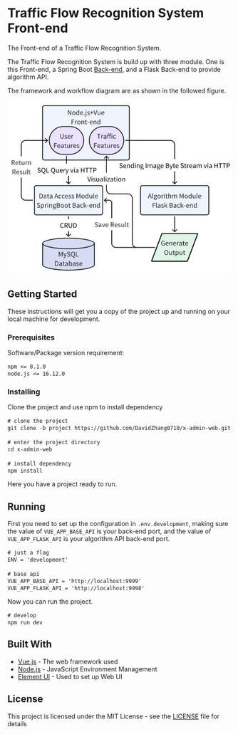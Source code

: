 # Traffic Flow Recognition System Front-end

The Front-end of a Traffic Flow Recognition System.

The Traffic Flow Recognition System is build up with three module. One is this Front-end, a Spring Boot [Back-end](https://github.com/DavidZhang0710/x-admin-back/tree/project), and a Flask Back-end to provide algorithm API.

The framework and workflow diagram are as shown in the followed figure.

![Project Diagram](project-diagram.png)

## Getting Started

These instructions will get you a copy of the project up and running on your local machine for development.

### Prerequisites

Software/Package version requirement:

```
npm <= 8.1.0
node.js <= 16.12.0
```

### Installing

Clone the project and use npm to install dependency

```
# clone the project
git clone -b project https://github.com/DavidZhang0710/x-admin-web.git

# enter the project directory
cd x-admin-web

# install dependency
npm install
```

Here you have a project ready to run.

## Running

First you need to set up the configuration in ```.env.development```, making sure the value of ```VUE_APP_BASE_API``` is your back-end port, and the value of ```VUE_APP_FLASK_API``` is your algorithm API back-end port.
```
# just a flag
ENV = 'development'

# base api
VUE_APP_BASE_API = 'http://localhost:9999'
VUE_APP_FLASK_API = 'http://localhost:9998'
```
Now you can run the project.
```
# develop
npm run dev
```

## Built With

* [Vue.js](https://vuejs.org/) - The web framework used
* [Node.js](https://nodejs.org/) - JavaScript Environment Management
* [Element UI](https://element.eleme.io/) - Used to set up Web UI


## License

This project is licensed under the MIT License - see the [LICENSE](LICENSE) file for details